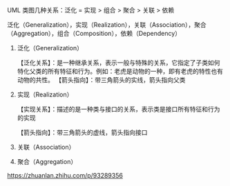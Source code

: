 UML 类图几种关系：泛化 = 实现 > 组合 > 聚合 > 关联 > 依赖

泛化（Generalization），实现（Realization），关联（Association），聚合（Aggregation），组合（Composition），依赖（Dependency）

1. 泛化（Generalization）

   【泛化关系】：是一种继承关系，表示一般与特殊的关系，它指定了子类如何特化父类的所有特征和行为。例如：老虎是动物的一种，即有老虎的特性也有动物的共性。
   【箭头指向】：带三角箭头的实线，箭头指向父类

2. 实现（Realization）

   【实现关系】：描述的是一种类与接口的关系，表示类是接口所有特征和行为的实现

   【箭头指向】：带三角箭头的虚线，箭头指向接口

3. 关联（Association）

4. 聚合（Aggregation）

























https://zhuanlan.zhihu.com/p/93289356
